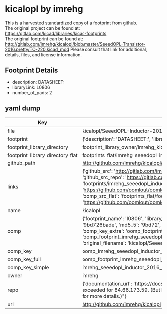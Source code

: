 # kicalopl by imrehg  
This is a harvested standardized copy of a footprint from github.  
The original project can be found at:  
https://gitlab.com/kicad/libraries/kicad-footprints  
The original footprint can be found at:
http://gitlab.com/imrehg/kicalopl/blob/master/SeeedOPL-Transistor-2016.pretty/TO-220.kicad_mod
Please consult that link for additional, details, files, and license information.  
## Footprint Details
* description: DATASHEET:  
* libraryLink: L0806  
* number_of_pads: 2  
## yaml dump  
| Key | Value |  
| --- | --- |  
| file | kicalopl/SeeedOPL-Inductor-2016.pretty/L0806.kicad_mod |  
| footprint | {'description': 'DATASHEET:', 'libraryLink': 'L0806', 'number_of_pads': 2} |  
| footprint_library_directory | footprint_library_owner/imrehg_kicalopl |  
| footprint_library_directory_flat | footprints_flat/imrehg_seeedopl_inductor_2016_l0806/working |  
| github_path | http://github.com/imrehg/kicalopl/blob/master/SeeedOPL-Inductor-2016.pretty/L0806.kicad_mod |  
| links | {'github_src': 'http://gitlab.com/imrehg/kicalopl/blob/master/SeeedOPL-Transistor-2016.pretty/TO-220.kicad_mod', 'github_src_repo': 'https://gitlab.com/kicad/libraries/kicad-footprints', 'oomp_bot': 'footprints/imrehg_seeedopl_inductor_2016_l0806/working', 'oomp_bot_github': 'https://github.com/oomlout/oomlout_oomp_footprint_bot/tree/main/footprints/imrehg_seeedopl_inductor_2016_l0806/working', 'oomp_src_flat': 'footprints_flat/footprints_flat/imrehg_seeedopl_inductor_2016_l0806/working', 'oomp_src_flat_github': 'https://github.com/oomlout/oomlout_oomp_footprint_src/tree/main/footprints_flat/imrehg_seeedopl_inductor_2016_l0806/working'} |  
| name | kicalopl |  
| oomp | {'footprint_name': 'l0806', 'library_name': 'seeedopl_inductor_2016', 'md5': '9bd726badef4bd67e463b2e3d69bd941', 'md5_10': '9bd726bade', 'md5_5': '9bd72', 'md5_6': '9bd726', 'oomp_key': 'oomp_imrehg_seeedopl_inductor_2016_l0806', 'oomp_key_extra': 'oomp_footprint_imrehg_seeedopl_inductor_2016_l0806', 'oomp_key_full': 'oomp_footprint_imrehg_seeedopl_inductor_2016_l0806_9bd726', 'oomp_key_simple': 'imrehg_seeedopl_inductor_2016_l0806', 'original_filename': 'kicalopl/SeeedOPL-Inductor-2016.pretty/L0806.kicad_mod', 'owner_name': 'imrehg'} |  
| oomp_key | oomp_imrehg_seeedopl_inductor_2016_l0806 |  
| oomp_key_full | oomp_footprint_imrehg_seeedopl_inductor_2016_l0806 |  
| oomp_key_simple | imrehg_seeedopl_inductor_2016_l0806 |  
| owner | imrehg |  
| repo | {'documentation_url': 'https://docs.github.com/rest/overview/resources-in-the-rest-api#rate-limiting', 'message': "API rate limit exceeded for 84.66.173.59. (But here's the good news: Authenticated requests get a higher rate limit. Check out the documentation for more details.)"} |  
| url | http://github.com/imrehg/kicalopl |  

